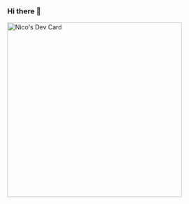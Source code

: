 ### Hi there 👋

<a href="https://app.daily.dev/NicoDMTX"><img src="https://api.daily.dev/devcards/7eb5454833a448308bfdaf2ddee58265.png?r=w5z" width="400" alt="Nico's Dev Card"/></a>

<!--
**NicoDMTX/NicoDMTX** is a ✨ _special_ ✨ repository because its `README.md` (this file) appears on your GitHub profile.

Here are some ideas to get you started:

- 🔭 I’m currently working on ...
- 🌱 I’m currently learning ...
- 👯 I’m looking to collaborate on ...
- 🤔 I’m looking for help with ...
- 💬 Ask me about ...
- 📫 How to reach me: ...
- 😄 Pronouns: ...
- ⚡ Fun fact: ...
-->
